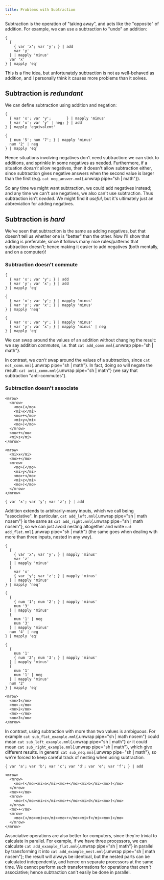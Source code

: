 ```yaml
---
title: Problems with Subtraction
---
```


Subtraction is the operation of "taking away", and acts like the "opposite" of
addition. For example, we can use a subtraction to "undo" an addition:

```{.unwrap pipe="sh | math block minus"}
{
  {
    { var 'x'; var 'y'; } | add
    var 'y'
  } | mapply 'minus'
  var 'x'
} | mapply 'eq'
```

This is a fine idea, but unfortunately subtraction is not as well-behaved as
addition, and I personally think it causes more problems than it solves.

## Subtraction is *redundant* ##

We can define subtraction using addition and negation:

```{.unwrap pipe="sh | math block"}
{
  { var 'x'; var 'y';       } | mapply 'minus'
  { var 'x'; var 'y' | neg; } | add
} | mapply 'equivalent'
```

```{pipe="sh > neg_answer.mml"}
{
  { num '5'; num '7'; } | mapply 'minus'
  num '2' | neg
} | mapply 'eq'
```

Hence situations involving negatives don't need subtraction: we can stick to
additions, and sprinkle in some negatives as needed. Furthermore, if a situation
*doesn't* allow negatives, then it doesn't allow subtraction either, since
subtraction gives negative answers when the second value is larger than the
first (e.g. `cat neg_answer.mml`{.unwrap pipe="sh | math"}).

So any time we might want subtraction, we could add negatives instead; and any
time we can't use negatives, we also can't use subtraction. Thus subtraction
isn't *needed*. We might find it *useful*, but it's ultimately just an
abbreviation for adding negatives.

## Subtraction is *hard* ##

We've seen that subtraction is the same as adding negatives, but that doesn't
tell us whether one is "better" than the other. Now I'll show that adding is
preferable, since it follows many nice rules/patterns that subtraction doesn't;
hence making it easier to add negatives (both mentally, and on a computer)!

### Subtraction doesn't commute ###

```{pipe="sh > add_comm.mml"}
{
  { var 'x'; var 'y'; } | add
  { var 'y'; var 'x'; } | add
} | mapply 'eq'
```

```{pipe="sh > not_comm.mml"}
{
  { var 'x'; var 'y'; } | mapply 'minus'
  { var 'y'; var 'x'; } | mapply 'minus'
} | mapply 'neq'
```

```{pipe="sh > anti_comm.mml"}
{
  { var 'x'; var 'y'; } | mapply 'minus'
  { var 'y'; var 'x'; } | mapply 'minus' | neg
} | mapply 'eq'
```

We can swap around the values of an addition without changing the result: we say
addition *commutes*, i.e. that `cat add_comm.mml`{.unwrap pipe="sh | math"}.

In contrast, we *can't* swap around the values of a subtraction, since
`cat not_comm.mml`{.unwrap pipe="sh | math"}. In fact, doing so will negate the
result: `cat anti_comm.mml`{.unwrap pipe="sh | math"} (we say that subtraction
"anti-commutes").

### Subtraction doesn't associate ###

```{pipe="cat > add_left.mml"}
<mrow>
  <mrow>
    <mo>(</mo>
    <mi>x</mi>
    <mo>+</mo>
    <mi>y</mi>
    <mo>)</mo>
  </mrow>
  <mo>+</mo>
  <mi>z</mi>
</mrow>
```

```{pipe="cat > add_right.mml"}
<mrow>
  <mi>x</mi>
  <mo>+</mo>
  <mrow>
    <mo>(</mo>
    <mi>y</mi>
    <mo>+</mo>
    <mi>z</mi>
    <mo>)</mo>
  </mrow>
</mrow>
```

```{pipe="sh > add_flat.mml"}
{ var 'x'; var 'y'; var 'z'; } | add
```

Addition extends to arbitrarily-many inputs, which we call being "associative".
In particular, `cat add_left.mml`{.unwrap pipe="sh | math nosem"} is the same as
`cat add_right.mml`{.unwrap pipe="sh | math nosem"}, so we can just avoid
nesting altogether and write `cat add_flat.mml`{.unwrap pipe="sh | math"} (the
same goes when dealing with more than three inputs, nested in any way).

```{pipe="sh > sub_neq.mml"}
{
  {
    { var 'x'; var 'y'; } | mapply 'minus'
    var 'z'
  } | mapply 'minus'
  {
    var 'x'
    { var 'y'; var 'z'; } | mapply 'minus'
  } | mapply 'minus'
} | mapply 'neq'
```

```{pipe="sh > sub_left_example.mml"}
{
  {
    { num '1'; num '2'; } | mapply 'minus'
    num '3'
  } | mapply 'minus'
  {
    num '1' | neg
    num '3'
  } | mapply 'minus'
  num '4' | neg
} | mapply 'eq'
```

```{pipe="sh > sub_right_example.mml"}
{
  {
    num '1'
    { num '2'; num '3'; } | mapply 'minus'
  } | mapply 'minus'
  {
    num '1'
    num '1' | neg
  } | mapply 'minus'
  num '2'
} | mapply 'eq'
```

```{pipe="cat > sub_flat_example.mml"}
<mrow>
  <mn>1</mn>
  <mo>-</mo>
  <mn>2</mn>
  <mo>-</mo>
  <mn>3</mn>
</mrow>
```

In contrast, using subtraction with more than two values is ambiguous. For
example `cat sub_flat_example.mml`{.unwrap pipe="sh | math nosem"}
could mean `cat sub_left_example.mml`{.unwrap pipe="sh | math"} *or* it could
mean `cat sub_right_example.mml`{.unwrap pipe="sh | math"}, which give different
results. In general `cat sub_neq.mml`{.unwrap pipe="sh | math"}, so we're forced
to keep careful track of nesting when using subtraction.

```{pipe="sh > add_example_flat.mml"}
{ var 'a'; var 'b'; var 'c'; var 'd'; var 'e'; var 'f'; } | add
```

```{pipe="cat > add_example_nest.mml"}
<mrow>
  <mrow>
    <mo>(</mo><mi>a</mi><mo>+</mo><mi>b</mi><mo>)</mo>
  </mrow>
  <mo>+</mo>
  <mrow>
    <mo>(</mo><mi>c</mi><mo>+</mo><mi>d</mi><mo>)</mo>
  </mrow>
  <mo>+</mo>
  <mrow>
    <mo>(</mo><mi>e</mi><mo>+</mo><mi>f</mi><mo>)</mo>
  </mrow>
</mrow>
```

Associative operations are also better for computers, since they're trivial to
calculate in parallel. For example, if we have three processors, we can
calculate `cat add_example_flat.mml`{.unwrap pipe="sh | math"} in parallel by
transforming it into `cat add_example_nest.mml`{.unwrap pipe="sh | math nosem"};
the result will always be identical, but the nested parts can be calculated
independently, and hence on separate processors at the same time. We cannot
perform such transformations for operations that *aren't* associative; hence
subtraction can't easily be done in parallel.

